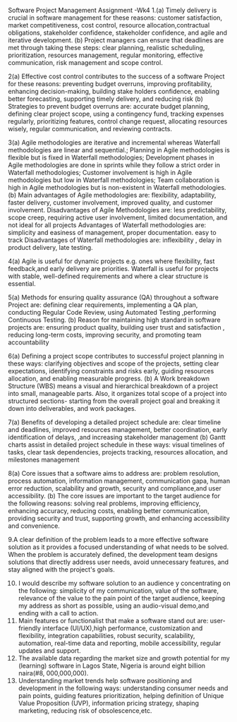 Software Project Management Assignment -Wk4
1.(a) Timely delivery is crucial in software management for these reasons: customer satisfaction, market competitiveness, cost control, resource allocation,contractual obligations, stakeholder confidence, stakeholder confidence, and agile and iterative development.
(b) Project managers  can ensure that deadlines are met through taking these steps: clear planning, realistic scheduling, prioritization, resources management, regular monitoring, effective communication, risk management and scope control.

2(a) Effective cost control contributes to the success of a software Project  for these reasons:
preventing budget overruns, improving profitability, enhancing decision-making, building stake holders confidence, enabling better forecasting, supporting timely delivery, and reducing risk
(b)  Strategies to prevent budget overruns are: accurate budget planning, defining clear project scope, using a contingency fund, tracking expenses regularly, prioritizing features, control change request, allocating resources wisely, regular communication, and reviewing contracts.

3(a) Agile methodologies are iterative and incremental whereas Waterfall methodologies are linear and sequential.;
Planning in Agile methodologies is flexible but is fixed in Waterfall methodologies;
Development phases in Agile methodologies are done in sprints  while they follow a strict order in Waterfall methodologies;
Customer involvement is high in Agile methodologies but low in Waterfall methodologies;
Team collaboration is high in Agile methodologies but is non-existent in Waterfall methodologies.
(b) Main advantages of Agile methodologies are:  flexibility, adaptability, faster delivery, customer involvement, improved quality,  and customer involvement.
Disadvantages of Agile Methodologies are: less predictability, scope creep, requiring active user involvement, limited documentation, and not ideal for all projects
Advantages of Waterfall methodologies are: simplicity and easiness of management, proper documentation. easy to track 
Disadvantages of Waterfall methodologies are: inflexibility , delay in product delivery, late testing.

4(a) Agile is useful for dynamic projects e.g.  ones where flexibility, fast feedback,and early delivery are priorities.
Waterfall is useful for projects with stable, well-defined requirements and where a clear structure is essential.

5(a) Methods for ensuring quality assurance (QA) throughout a software Project  are: defining clear requirements, implementing a QA plan, conducting Regular Code Review, using Automated Testing ,performing Continuous Testing.
(b) Reason for maintaining high standard in software projects are: ensuring product quality, building user trust and satisfaction , reducing long-term costs, improving security, and promoting team accountability 

6(a) Defining a project scope  contributes to successful project planning in these ways: clarifying objectives and scope of the projects, setting clear expectations, identifying  constraints and risks early, guiding resources allocation, and enabling measurable progress.
(b) A Work breakdown Structure (WBS)  means a visual and hierarchical breakdown of a project into small, manageable parts. Also, it organizes total scope of a project  into structured sections- starting from  the overall project goal and breaking it down into deliverables, and work packages.

7(a) Benefits of developing a detailed project schedule are: clear timeline and deadlines, improved resources management, better coordination, early identification of delays, ,and increasing stakeholder management 
(b) Gantt charts assist in detailed project schedule in these ways: visual timelines of tasks, clear task dependencies, projects tracking, resources allocation, and  milestones management 
 
8(a) Core issues that a software aims to address are: problem resolution, process automation, information management, communication gapa, human error reduction, scalability and growth, security and compliance,and user accessibility.
(b) The core issues are important to the target audience for the following reasons: solving real problems, improving efficiency, enhancing accuracy, reducing costs, enabling better communication, providing security and trust, supporting growth, and  enhancing accessibility and convenience.

9.A clear definition of the problem leads to a more effective software solution as it provides a focused understanding of what needs to be solved. When the problem is accurately defined, the development team designs solutions that directly address user needs, avoid unnecessary features, and stay aligned with the project's goals.

10. I would describe my software solution to an audience  y concentrating on the following: simplicity of my communication, value of the software, relevance of the value to the pain point of the target audience, keeping my address as short as possible, using an audio-visual demo,and ending with a call to action.
11. Main features or functionalist that make a software stand out are: user-friendly interface (UI/UX),high performance, customization and flexibility, integration capabilities, robust security, scalability, automation, real-time data and reporting, mobile accessibility, regular updates and support.
12. The available data regarding the market size  and growth potential for my (learning) software in Lagos State, Nigeria is around  eight billion naira(#8, 000,000,000).
13. Understanding market trends help software positioning and development in the following ways: understanding consumer needs and pain points, guiding features prioritization, helping definition of Unique Value Proposition (UVP), information pricing strategy, shaping marketing, reducing risk of obsolescence,etc.
